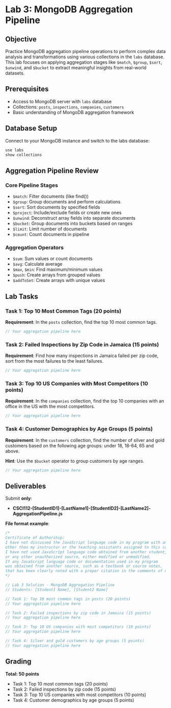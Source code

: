 # Lab 3: MongoDB Aggregation Pipeline

## Objective
Practice MongoDB aggregation pipeline operations to perform complex data analysis and transformations using various collections in the `labs` database. This lab focuses on applying aggregation stages like `$match`, `$group`, `$sort`, `$unwind`, and `$bucket` to extract meaningful insights from real-world datasets.

## Prerequisites
- Access to MongoDB server with `labs` database
- Collections: `posts`, `inspections`, `companies`, `customers`
- Basic understanding of MongoDB aggregation framework

## Database Setup
Connect to your MongoDB instance and switch to the labs database:
```js
use labs
show collections
```

## Aggregation Pipeline Review

### Core Pipeline Stages
- `$match`: Filter documents (like find())
- `$group`: Group documents and perform calculations
- `$sort`: Sort documents by specified fields
- `$project`: Include/exclude fields or create new ones
- `$unwind`: Deconstruct array fields into separate documents
- `$bucket`: Group documents into buckets based on ranges
- `$limit`: Limit number of documents
- `$count`: Count documents in pipeline

### Aggregation Operators
- `$sum`: Sum values or count documents
- `$avg`: Calculate average
- `$max`, `$min`: Find maximum/minimum values
- `$push`: Create arrays from grouped values
- `$addToSet`: Create arrays with unique values

## Lab Tasks

### Task 1: Top 10 Most Common Tags (20 points)
**Requirement**: In the `posts` collection, find the top 10 most common tags.

```js
// Your aggregation pipeline here
```

### Task 2: Failed Inspections by Zip Code in Jamaica (15 points)
**Requirement**: Find how many inspections in Jamaica failed per zip code, sort from the most failures to the least failures.

```js
// Your aggregation pipeline here
```

### Task 3: Top 10 US Companies with Most Competitors (10 points)
**Requirement**: In the `companies` collection, find the top 10 companies with an office in the US with the most competitors.

```js
// Your aggregation pipeline here
```

### Task 4: Customer Demographics by Age Groups (5 points)
**Requirement**: In the `customers` collection, find the number of silver and gold customers based on the following age groups: under 18, 18-64, 65 and above.

**Hint**: Use the `$bucket` operator to group customers by age ranges.

```js
// Your aggregation pipeline here
```

## Deliverables

Submit **only**:
- **CSCI112-[StudentID1]-[LastName1]-[StudentID2]-[LastName2]-AggregationPipeline.js**

**File format example**:
```javascript
/*
Certificate of Authorship:
I have not discussed the JavaScript language code in my program with anyone 
other than my instructor or the teaching assistants assigned to this course.
I have not used JavaScript language code obtained from another student, 
or any other unauthorized source, either modified or unmodified.
If any JavaScript language code or documentation used in my program 
was obtained from another source, such as a textbook or course notes, 
that has been clearly noted with a proper citation in the comments of my program.
*/

// Lab 3 Solution - MongoDB Aggregation Pipeline
// Students: [Student1 Name], [Student2 Name]

// Task 1: Top 10 most common tags in posts (20 points)
// Your aggregation pipeline here

// Task 2: Failed inspections by zip code in Jamaica (15 points)
// Your aggregation pipeline here

// Task 3: Top 10 US companies with most competitors (10 points)
// Your aggregation pipeline here

// Task 4: Silver and gold customers by age groups (5 points)
// Your aggregation pipeline here
```

## Grading

**Total: 50 points**

- Task 1: Top 10 most common tags (20 points)
- Task 2: Failed inspections by zip code (15 points)
- Task 3: Top 10 US companies with most competitors (10 points)
- Task 4: Customer demographics by age groups (5 points)
